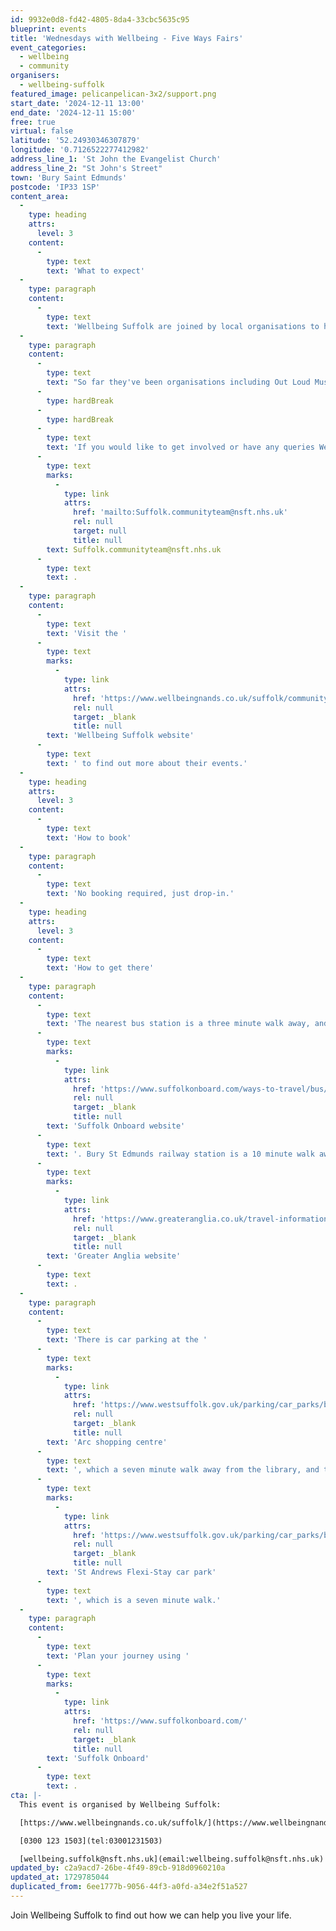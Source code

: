 ```yaml
---
id: 9932e0d8-fd42-4805-8da4-33cbc5635c95
blueprint: events
title: 'Wednesdays with Wellbeing - Five Ways Fairs'
event_categories:
  - wellbeing
  - community
organisers:
  - wellbeing-suffolk
featured_image: pelicanpelican-3x2/support.png
start_date: '2024-12-11 13:00'
end_date: '2024-12-11 15:00'
free: true
virtual: false
latitude: '52.24930346307879'
longitude: '0.7126522277412982'
address_line_1: 'St John the Evangelist Church'
address_line_2: "St John's Street"
town: 'Bury Saint Edmunds'
postcode: 'IP33 1SP'
content_area:
  -
    type: heading
    attrs:
      level: 3
    content:
      -
        type: text
        text: 'What to expect'
  -
    type: paragraph
    content:
      -
        type: text
        text: 'Wellbeing Suffolk are joined by local organisations to help you find the support you need. '
  -
    type: paragraph
    content:
      -
        type: text
        text: "So far they've been organisations including Out Loud Music, Suffolk Libraries, KMT Rising, Ipswich Community Media and many more. "
      -
        type: hardBreak
      -
        type: hardBreak
      -
        type: text
        text: 'If you would like to get involved or have any queries Wellbeing Wednesdays, get in touch with our community team via email '
      -
        type: text
        marks:
          -
            type: link
            attrs:
              href: 'mailto:Suffolk.communityteam@nsft.nhs.uk'
              rel: null
              target: null
              title: null
        text: Suffolk.communityteam@nsft.nhs.uk
      -
        type: text
        text: .
  -
    type: paragraph
    content:
      -
        type: text
        text: 'Visit the '
      -
        type: text
        marks:
          -
            type: link
            attrs:
              href: 'https://www.wellbeingnands.co.uk/suffolk/community-events/'
              rel: null
              target: _blank
              title: null
        text: 'Wellbeing Suffolk website'
      -
        type: text
        text: ' to find out more about their events.'
  -
    type: heading
    attrs:
      level: 3
    content:
      -
        type: text
        text: 'How to book'
  -
    type: paragraph
    content:
      -
        type: text
        text: 'No booking required, just drop-in.'
  -
    type: heading
    attrs:
      level: 3
    content:
      -
        type: text
        text: 'How to get there'
  -
    type: paragraph
    content:
      -
        type: text
        text: 'The nearest bus station is a three minute walk away, and you can access up-to-date timetables on the '
      -
        type: text
        marks:
          -
            type: link
            attrs:
              href: 'https://www.suffolkonboard.com/ways-to-travel/bus/bus-timetables/'
              rel: null
              target: _blank
              title: null
        text: 'Suffolk Onboard website'
      -
        type: text
        text: '. Bury St Edmunds railway station is a 10 minute walk away and you can find the train times on the '
      -
        type: text
        marks:
          -
            type: link
            attrs:
              href: 'https://www.greateranglia.co.uk/travel-information/station-information/bse'
              rel: null
              target: _blank
              title: null
        text: 'Greater Anglia website'
      -
        type: text
        text: .
  -
    type: paragraph
    content:
      -
        type: text
        text: 'There is car parking at the '
      -
        type: text
        marks:
          -
            type: link
            attrs:
              href: 'https://www.westsuffolk.gov.uk/parking/car_parks/bse_car_parks/cattle-market-car-park.cfm'
              rel: null
              target: _blank
              title: null
        text: 'Arc shopping centre'
      -
        type: text
        text: ', which a seven minute walk away from the library, and the '
      -
        type: text
        marks:
          -
            type: link
            attrs:
              href: 'https://www.westsuffolk.gov.uk/parking/car_parks/bse_car_parks/st-andrews-short-stay-car-park.cfm'
              rel: null
              target: _blank
              title: null
        text: 'St Andrews Flexi-Stay car park'
      -
        type: text
        text: ', which is a seven minute walk.'
  -
    type: paragraph
    content:
      -
        type: text
        text: 'Plan your journey using '
      -
        type: text
        marks:
          -
            type: link
            attrs:
              href: 'https://www.suffolkonboard.com/'
              rel: null
              target: _blank
              title: null
        text: 'Suffolk Onboard'
      -
        type: text
        text: .
cta: |-
  This event is organised by Wellbeing Suffolk:

  [https://www.wellbeingnands.co.uk/suffolk/](https://www.wellbeingnands.co.uk/suffolk/) 

  [0300 123 1503](tel:03001231503)

  [wellbeing.suffolk@nsft.nhs.uk](email:wellbeing.suffolk@nsft.nhs.uk)
updated_by: c2a9acd7-26be-4f49-89cb-918d0960210a
updated_at: 1729785044
duplicated_from: 6ee1777b-9056-44f3-a0fd-a34e2f51a527
---
```

Join Wellbeing Suffolk to find out how we can help you live your life.